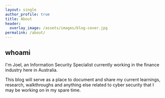 ```yaml
---
layout: single
author_profile: true
title: About
header:
  overlay_image: /assets/images/blog-cover.jpg
permalink: /about/
---
```


## whoami


I'm Joel, an Information Security Specialist currently working in the finance industry here in Australia.

This blog will serve as a place to document and share my current learnings, research, walkthroughs and anything else related to cyber security that I may be working on in my spare time.
